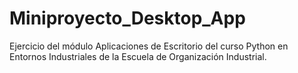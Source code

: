 # Miniproyecto_Desktop_App
Ejercicio del módulo Aplicaciones de Escritorio del curso Python en Entornos Industriales de la Escuela de Organización Industrial.
